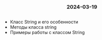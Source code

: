 <h3 style="text-align: center; padding-bottom: 14px">2024-03-19</h3>

* Класс String и его особенности
* Методы класса string
* Примеры работы с классом String